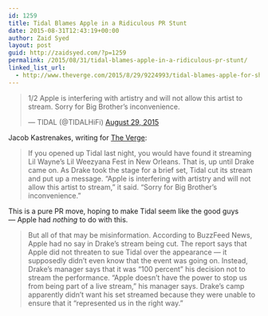 ```yaml
---
id: 1259
title: Tidal Blames Apple in a Ridiculous PR Stunt
date: 2015-08-31T12:43:19+00:00
author: Zaid Syed
layout: post
guid: http://zaidsyed.com/?p=1259
permalink: /2015/08/31/tidal-blames-apple-in-a-ridiculous-pr-stunt/
linked_list_url:
  - http://www.theverge.com/2015/8/29/9224993/tidal-blames-apple-for-shutting-down-drake-livestream
---
```

<blockquote class="twitter-tweet" lang="en">
  <p lang="en" dir="ltr">
    1/2 Apple is interfering with artistry and will not allow this artist to stream. Sorry for Big Brother’s inconvenience.
  </p>
  
  <p>
    &mdash; TIDAL (@TIDALHiFi) <a href="https://twitter.com/TIDALHiFi/status/637476585428291585">August 29, 2015</a>
  </p>
</blockquote>


  
Jacob Kastrenakes, writing for [The Verge](http://www.theverge.com/2015/8/29/9224993/tidal-blames-apple-for-shutting-down-drake-livestream):

> If you opened up Tidal last night, you would have found it streaming Lil Wayne’s Lil Weezyana Fest in New Orleans. That is, up until Drake came on. As Drake took the stage for a brief set, Tidal cut its stream and put up a message. &#8220;Apple is interfering with artistry and will not allow this artist to stream,&#8221; it said. &#8220;Sorry for Big Brother’s inconvenience.&#8221; 

This is a pure PR move, hoping to make Tidal seem like the good guys — Apple had _nothing_ to do with this.

> But all of that may be misinformation. According to BuzzFeed News, Apple had no say in Drake&#8217;s stream being cut. The report says that Apple did not threaten to sue Tidal over the appearance — it supposedly didn&#8217;t even know that the event was going on. Instead, Drake&#8217;s manager says that it was &#8220;100 percent&#8221; his decision not to stream the performance. &#8220;Apple doesn’t have the power to stop us from being part of a live stream,&#8221; his manager says. Drake&#8217;s camp apparently didn&#8217;t want his set streamed because they were unable to ensure that it &#8220;represented us in the right way.&#8221;